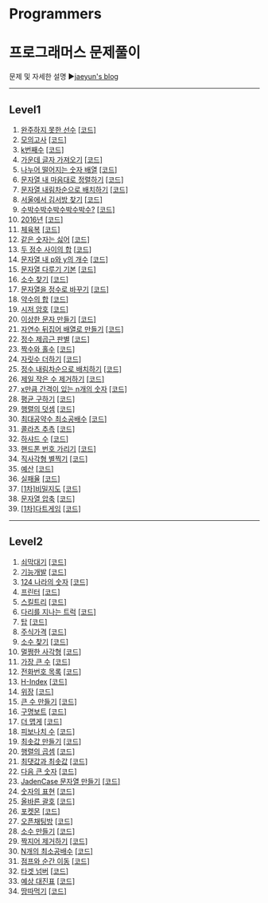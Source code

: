 # Programmers
프로그래머스 문제풀이
======================
문제 및 자세한 설명
▶[jaeyun's blog](https://blog.naver.com/jaeyoon_95)

- - -
## Level1
1.  [완주하지 못한 선수](https://blog.naver.com/jaeyoon_95/221699019215)  [[코드]](https://github.com/jaeyun95/Programmers/blob/master/level1/level1_ex01.py)
2.  [모의고사](https://blog.naver.com/jaeyoon_95/221699270461)  [[코드]](https://github.com/jaeyun95/Programmers/blob/master/level1/level1_ex02.py) 
3.  [k번째수](https://blog.naver.com/jaeyoon_95/221699469800)  [[코드]](https://github.com/jaeyun95/Programmers/blob/master/level1/level1_ex03.py)
4.  [가운데 글자 가져오기](https://blog.naver.com/jaeyoon_95/221699846046)  [[코드]](https://github.com/jaeyun95/Programmers/blob/master/level1/level1_ex04.py)
5.  [나누어 떨어지는 숫자 배열](https://blog.naver.com/jaeyoon_95/221699858266)  [[코드]](https://github.com/jaeyun95/Programmers/blob/master/level1/level1_ex05.py)
6.  [문자열 내 마음대로 정렬하기](https://blog.naver.com/jaeyoon_95/221699888733)  [[코드]](https://github.com/jaeyun95/Programmers/blob/master/level1/level1_ex06.py)
7.  [문자열 내림차순으로 배치하기](https://blog.naver.com/jaeyoon_95/221700245940)  [[코드]](https://github.com/jaeyun95/Programmers/blob/master/level1/level1_ex07.py)
8.  [서울에서 김서방 찾기](https://blog.naver.com/jaeyoon_95/221700250866)  [[코드]](https://github.com/jaeyun95/Programmers/blob/master/level1/level1_ex08.py)
9.  [수박수박수박수박수박수?](https://blog.naver.com/jaeyoon_95/221700259128)  [[코드]](https://github.com/jaeyun95/Programmers/blob/master/level1/level1_ex09.py)
10. [2016년](https://blog.naver.com/jaeyoon_95/221700919968)  [[코드]](https://github.com/jaeyun95/Programmers/blob/master/level1/level1_ex10.py)
11. [체육복](https://blog.naver.com/jaeyoon_95/221700325034)  [[코드]](https://github.com/jaeyun95/Programmers/blob/master/level1/level1_ex11.py)
12. [같은 숫자는 싫어](https://blog.naver.com/jaeyoon_95/221700989961)  [[코드]](https://github.com/jaeyun95/Programmers/blob/master/level1/level1_ex12.py)
13. [두 정수 사이의 합](https://blog.naver.com/jaeyoon_95/221701842986)  [[코드]](https://github.com/jaeyun95/Programmers/blob/master/level1/level1_ex13.py)
14. [문자열 내 p와 y의 개수](https://blog.naver.com/jaeyoon_95/221701851164)  [[코드]](https://github.com/jaeyun95/Programmers/blob/master/level1/level1_ex14.py)
15. [문자열 다루기 기본](https://blog.naver.com/jaeyoon_95/221701881726)  [[코드]](https://github.com/jaeyun95/Programmers/blob/master/level1/level1_ex15.py)
16. [소수 찾기](https://blog.naver.com/jaeyoon_95/221701907871)  [[코드]](https://github.com/jaeyun95/Programmers/blob/master/level1/level1_ex16.py)
17. [문자열을 정수로 바꾸기](https://blog.naver.com/jaeyoon_95/221701912497)  [[코드]](https://github.com/jaeyun95/Programmers/blob/master/level1/level1_ex17.py)
18. [약수의 합](https://blog.naver.com/jaeyoon_95/221701917837)  [[코드]](https://github.com/jaeyun95/Programmers/blob/master/level1/level1_ex18.py)
19. [시저 암호](https://blog.naver.com/jaeyoon_95/221701946608)  [[코드]](https://github.com/jaeyun95/Programmers/blob/master/level1/level1_ex19.py)
20. [이상한 문자 만들기](https://blog.naver.com/jaeyoon_95/221701964701)  [[코드]](https://github.com/jaeyun95/Programmers/blob/master/level1/level1_ex20.py)
21. [자연수 뒤집어 배열로 만들기](https://blog.naver.com/jaeyoon_95/221702314193)  [[코드]](https://github.com/jaeyun95/Programmers/blob/master/level1/level1_ex21.py)
22. [정수 제곱근 판별](https://blog.naver.com/jaeyoon_95/221702322437)  [[코드]](https://github.com/jaeyun95/Programmers/blob/master/level1/level1_ex22.py)
23. [짝수와 홀수](https://blog.naver.com/jaeyoon_95/221702328242)  [[코드]](https://github.com/jaeyun95/Programmers/blob/master/level1/level1_ex23.py)
24. [자릿수 더하기](https://blog.naver.com/jaeyoon_95/221702330434)  [[코드]](https://github.com/jaeyun95/Programmers/blob/master/level1/level1_ex24.py)
25. [정수 내림차순으로 배치하기](https://blog.naver.com/jaeyoon_95/221702339224)  [[코드]](https://github.com/jaeyun95/Programmers/blob/master/level1/level1_ex25.py)
26. [제일 작은 수 제거하기](https://blog.naver.com/jaeyoon_95/221702344613)  [[코드]](https://github.com/jaeyun95/Programmers/blob/master/level1/level1_ex26.py)
27. [x만큼 간격이 있는 n개의 숫자](https://blog.naver.com/jaeyoon_95/221702388000)  [[코드]](https://github.com/jaeyun95/Programmers/blob/master/level1/level1_ex27.py)
28. [평균 구하기](https://blog.naver.com/jaeyoon_95/221702389440)  [[코드]](https://github.com/jaeyun95/Programmers/blob/master/level1/level1_ex28.py)
29. [행렬의 덧셈](https://blog.naver.com/jaeyoon_95/221702392168)  [[코드]](https://github.com/jaeyun95/Programmers/blob/master/level1/level1_ex29.py)
30. [최대공약수 최소공배수](https://blog.naver.com/jaeyoon_95/221702934952)  [[코드]](https://github.com/jaeyun95/Programmers/blob/master/level1/level1_ex30.py)
31. [콜라츠 추측](https://blog.naver.com/jaeyoon_95/221702944016)  [[코드]](https://github.com/jaeyun95/Programmers/blob/master/level1/level1_ex31.py)
32. [하샤드 수](https://blog.naver.com/jaeyoon_95/221702965068)  [[코드]](https://github.com/jaeyun95/Programmers/blob/master/level1/level1_ex32.py)
33. [핸드폰 번호 가리기](https://blog.naver.com/jaeyoon_95/221702971014)  [[코드]](https://github.com/jaeyun95/Programmers/blob/master/level1/level1_ex33.py)
34. [직사각형 별찍기](https://blog.naver.com/jaeyoon_95/221702974781)  [[코드]](https://github.com/jaeyun95/Programmers/blob/master/level1/level1_ex34.py)
35. [예산](https://blog.naver.com/jaeyoon_95/221702984724)  [[코드]](https://github.com/jaeyun95/Programmers/blob/master/level1/level1_ex35.py)
36. [실패율](https://blog.naver.com/jaeyoon_95/221703160358)  [[코드]](https://github.com/jaeyun95/Programmers/blob/master/level1/level1_ex36.py)
37. [[1차]비밀지도](https://blog.naver.com/jaeyoon_95/221703901363)  [[코드]](https://github.com/jaeyun95/Programmers/blob/master/level1/level1_ex37.py)
38. [문자열 압축](https://blog.naver.com/jaeyoon_95/221704595432)  [[코드]](https://github.com/jaeyun95/Programmers/blob/master/level1/level1_ex38.py)
39. [[1차]다트게임](https://blog.naver.com/jaeyoon_95/221705684027)  [[코드]](https://github.com/jaeyun95/Programmers/blob/master/level1/level1_ex39.py)

- - -
## Level2
1.  [쇠막대기]()  [[코드]](https://github.com/jaeyun95/Programmers/blob/master/level2/level2_ex01.py)
2.  [기능개발]()  [[코드]](https://github.com/jaeyun95/Programmers/blob/master/level2/level2_ex02.py)
3.  [124 나라의 숫자]()  [[코드]](https://github.com/jaeyun95/Programmers/blob/master/level2/level2_ex03.py)
4.  [프린터]()  [[코드]](https://github.com/jaeyun95/Programmers/blob/master/level2/level2_ex04.py)
5.  [스킬트리]()  [[코드]](https://github.com/jaeyun95/Programmers/blob/master/level2/level2_ex05.py)
6.  [다리를 지나는 트럭]()  [[코드]](https://github.com/jaeyun95/Programmers/blob/master/level2/level2_ex06.py)
7.  [탑]()  [[코드]](https://github.com/jaeyun95/Programmers/blob/master/level2/level2_ex07.py)
8.  [주식가격]()  [[코드]](https://github.com/jaeyun95/Programmers/blob/master/level2/level2_ex08.py)
9.  [소수 찾기]()  [[코드]](https://github.com/jaeyun95/Programmers/blob/master/level2/level2_ex09.py)
10. [멀쩡한 사각형]()  [[코드]](https://github.com/jaeyun95/Programmers/blob/master/level2/level2_ex10.py)
11. [가장 큰 수]()  [[코드]](https://github.com/jaeyun95/Programmers/blob/master/level2/level2_ex11.py)
12. [전화번호 목록]()  [[코드]](https://github.com/jaeyun95/Programmers/blob/master/level2/level2_ex12.py)
13. [H-Index]()  [[코드]](https://github.com/jaeyun95/Programmers/blob/master/level2/level2_ex13.py)
14. [위장]()  [[코드]](https://github.com/jaeyun95/Programmers/blob/master/level2/level2_ex14.py)
15. [큰 수 만들기]()  [[코드]](https://github.com/jaeyun95/Programmers/blob/master/level2/level2_ex15.py)
16. [구명보트]()  [[코드]](https://github.com/jaeyun95/Programmers/blob/master/level2/level2_ex16.py)
17. [더 맵게]()  [[코드]](https://github.com/jaeyun95/Programmers/blob/master/level2/level2_ex17.py)
18. [피보나치 수]()  [[코드]](https://github.com/jaeyun95/Programmers/blob/master/level2/level2_ex18.py)
19. [최솟값 만들기]()  [[코드]](https://github.com/jaeyun95/Programmers/blob/master/level2/level2_ex19.py)
20. [행렬의 곱셈]()  [[코드]](https://github.com/jaeyun95/Programmers/blob/master/level2/level2_ex20.py)
21. [최댓값과 최솟값]()  [[코드]](https://github.com/jaeyun95/Programmers/blob/master/level2/level2_ex21.py)
22. [다음 큰 숫자]()  [[코드]](https://github.com/jaeyun95/Programmers/blob/master/level2/level2_ex22.py)
23. [JadenCase 문자열 만들기]()  [[코드]](https://github.com/jaeyun95/Programmers/blob/master/level2/level2_ex23.py)
24. [숫자의 표현]()  [[코드]](https://github.com/jaeyun95/Programmers/blob/master/level2/level2_ex24.py)
25. [올바른 괄호]()  [[코드]](https://github.com/jaeyun95/Programmers/blob/master/level2/level2_ex25.py)
26. [포켓몬]()  [[코드]](https://github.com/jaeyun95/Programmers/blob/master/level2/level2_ex26.py)
27. [오픈채팅방]()  [[코드]](https://github.com/jaeyun95/Programmers/blob/master/level2/level2_ex27.py)
28. [소수 만들기]()  [[코드]](https://github.com/jaeyun95/Programmers/blob/master/level2/level2_ex28.py)
29. [짝지어 제거하기]()  [[코드]](https://github.com/jaeyun95/Programmers/blob/master/level2/level2_ex29.py)
30. [N개의 최소공배수]()  [[코드]](https://github.com/jaeyun95/Programmers/blob/master/level2/level2_ex30.py)
31. [점프와 순간 이동]()  [[코드]](https://github.com/jaeyun95/Programmers/blob/master/level2/level2_ex31.py)
32. [타겟 넘버]()  [[코드]](https://github.com/jaeyun95/Programmers/blob/master/level2/level2_ex32.py)
33. [예상 대진표]()  [[코드]](https://github.com/jaeyun95/Programmers/blob/master/level2/level2_ex33.py)
34. [땅따먹기]()  [[코드]](https://github.com/jaeyun95/Programmers/blob/master/level2/level2_ex34.py)
